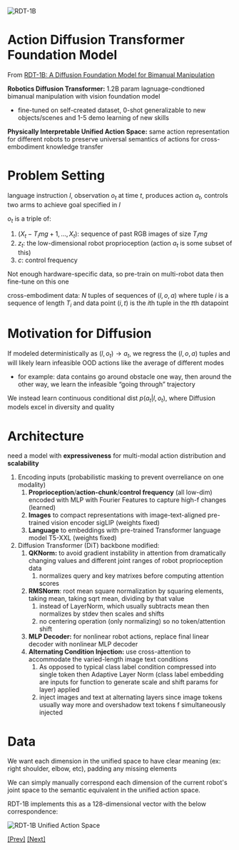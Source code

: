 ![RDT-1B](../../Images/Screenshot%202024-12-29%20at%203.03.54 PM.png)

# Action Diffusion Transformer Foundation Model

From [RDT-1B: A Diffusion Foundation Model for Bimanual Manipulation](https://arxiv.org/pdf/2410.07864)

**Robotics Diffusion Transformer:** 1.2B param lagnuage-condtioned bimanual manipulation with vision foundation model

- fine-tuned on self-created dataset, 0-shot generalizable to new objects/scenes and 1-5 demo learning of new skills

**Physically Interpretable Unified Action Space:** same action representation for different robots to preserve universal semantics of actions for cross-embodiment knowledge transfer

# Problem Setting

language instruction $l$, observation $o_t$ at time $t$, produces action $a_t$, controls two arms to achieve goal specified in $l$

$o_t$ is a triple of:

1. $(X_t - T_img + 1 , … , X_t)$: sequence of past RGB images of size $T_img$
2. $z_t$: the low-dimensional robot proprioception (action $a_t$ is some subset of this)
3. $c$: control frequency

Not enough hardware-specific data, so pre-train on multi-robot data then fine-tune on this one

cross-embodiment data: $N$ tuples of sequences of $(l, o, a)$ where tuple $i$ is a sequence of length $T_i$ and data point $(i,t)$ is the $i$th tuple in the $t$th datapoint

# Motivation for Diffusion

If modeled deterministically as $(l, o_t) \rightarrow a_t$, we regress the $(l,o,a)$ tuples and will likely learn infeasible OOD actions like the average of different modes 

- for example: data contains go around obstacle one way, then around the other way, we learn the infeasible “going through” trajectory

We instead learn continuous conditional dist $p(a_t|l,o_t)$, where Diffusion models excel in diversity and quality

# Architecture

need a model with **expressiveness** for multi-modal action distribution and **scalability**

1. Encoding inputs (probabilistic masking to prevent overreliance on one modality)
    1. **Proprioception**/**action-chunk**/**control frequency** (all low-dim) encoded with MLP with Fourier Features to capture high-f changes (learned)
    2. **Images** to compact representations with image-text-aligned pre-trained vision encoder sigLIP (weights fixed)
    3. **Language** to embeddings with pre-trained Transformer language model T5-XXL (weights fixed)
2. Diffusion Transformer (DiT) backbone modified:
    1. **QKNorm:** to avoid gradient instability in attention from dramatically changing values and different joint ranges of robot proprioception data
        1. normalizes query and key matrixes before computing attention scores
    2. **RMSNorm**: root mean square normalization by squaring elements, taking mean, taking sqrt mean, dividing by that value
        1. instead of LayerNorm, which usually subtracts mean then normalizes by stdev then scales and shifts
        2. no centering operation (only normalizing) so no token/attention shift
    3. **MLP Decoder:** for nonlinear robot actions, replace final linear decoder with nonlinear MLP decoder 
    4. **Alternating Condition Injection:** use cross-attention to accommodate the varied-length image text conditions
        1. As opposed to typical class label condition compressed into single token then  Adaptive Layer Norm (class label embedding are inputs for function to generate scale and shift params for layer) applied
        2. inject images and text at alternating layers since image tokens usually way more and overshadow text tokens f simultaneously injected

# Data

We want each dimension in the unified space to have clear meaning (ex: right shoulder, elbow, etc), padding any missing elements

We can simply manually correspond each dimension of the current robot's joint space to the semantic equivalent in the unified action space. 

RDT-1B implements this as a 128-dimensional vector with the below correspondence:

![RDT-1B Unified Action Space](../../Images/Screenshot%202024-12-28%20at%2011.49.11 PM.png)

[[Prev]](../2.2:%20Components%20of%20Diffusion%20Transformers/DiT%20Components.md) [[Next]](../../3:%20Flow%20Matching/3.1:%20Continuous%20Normalizing%20Flows/CNFs.md)
